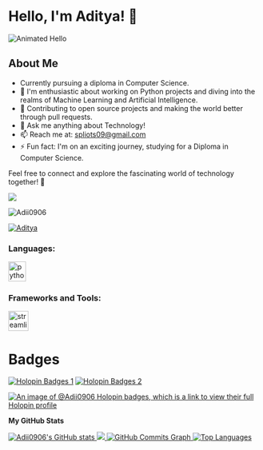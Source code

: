 # Hello, I'm Aditya! 👋

![Animated Hello](https://user-images.githubusercontent.com/18350557/176309783-0785949b-9127-417c-8b55-ab5a4333674e.gif)

## About Me

- Currently pursuing a diploma in Computer Science.
- 🌱 I'm enthusiastic about working on Python projects and diving into the realms of Machine Learning and Artificial Intelligence.
- 👯 Contributing to open source projects and making the world better through pull requests.
- 💬 Ask me anything about Technology!
- 📫 Reach me at: [spliots09@gmail.com](mailto:spliots09@gmail.com)
- ⚡ Fun fact: I'm on an exciting journey, studying for a Diploma in Computer Science.

Feel free to connect and explore the fascinating world of technology together! 🚀


<a href="https://www.github.com/Adii0906" target="_blank" rel="noreferrer">
  <img src="https://img.shields.io/github/followers/Adii0906?logo=github&style=for-the-badge&color=0891b2&labelColor=1c1917" />
</a>

<p align="left">
  <img src="https://komarev.com/ghpvc/?username=Adii0906&label=Profile%20views&color=0e75b6&style=flat" alt="Adii0906" />
</p>


<p align="left"> <a href="https://twitter.com/Aditya" target="blank"><img src="https://img.shields.io/twitter/follow/Aditya?logo=twitter&style=for-the-badge" alt="Aditya" /></a> </p>

<h3 align="left">Languages:</h3>
<p align="left">
  <a href="https://python.org/" target="_blank" rel="noreferrer">
    <img src="https://upload.wikimedia.org/wikipedia/commons/thumb/1/18/ISO_C%2B%2B_Logo.svg/800px-ISO_C%2B%2B_Logo.svg.png" alt="python" width="35" height="40"/>
  </a>
</p>


<h3 align="left">Frameworks and Tools:</h3>
<p align="left"> 
  <a href="https://www.streamlit.io/" target="_blank" rel="noreferrer"> 
    <img src="https://assets.website-files.com/5dc3b47dd69d3835ceffdae0/5e1f59f2824910cdec694be3_streamlit-logo-primary-col-dark%402x.png" alt="streamlit" width="40" height="40"/> 
  </a> 
</p>

# Badges 
[![Holopin Badges 1](https://assets.holopin.io/eyJidWNrZXQiOiJob2xvcGluLWFzc2V0cyIsImtleSI6ImFzc2V0cy9jbG15cWdyMGUwMjI1enV6amdxZmYwbmhsIiwiZWRpdHMiOnsicm90YXRlIjpudWxsfX0=)](https://www.holopin.io/@adii0906)
[![Holopin Badges 2](https://assets.holopin.io/eyJidWNrZXQiOiJob2xvcGluLWFzc2V0cyIsImtleSI6ImFzc2V0cy9jbG16MW5neWQwMjM3bTN6am50c2V6Yng2IiwiZWRpdHMiOnsicm90YXRlIjpudWxsfX0=)](https://www.holopin.io/@adii0906)

[![An image of @Adii0906 Holopin badges, which is a link to view their full Holopin profile](https://www.holopin.io/@adii0906#)](https://holopin.io/@adii0906)

<b>My GitHub Stats</b>

<a href="http://www.github.com/Adii0906">
  <img src="https://github-readme-stats.vercel.app/api?username=Adii0906&show_icons=true&count_private=true&title_color=22c55e&text_color=ffffff&icon_color=0891b2&bg_color=1c1917&hide_border=true&show_icons=true" alt="Adii0906's GitHub stats" />
</a>

<a href="http://www.github.com/Adii0906">
  <img src="https://github-readme-streak-stats.herokuapp.com/?user=Adii0906&stroke=ffffff&background=1c1917&ring=22c55e&fire=22c55e&currStreakNum=22c55e&currStreakLabel=ffffff&sideNums=ffffff&sideLabels=ffffff&dates=ffffff&hide_border=true" />
</a>

<a href="http://www.github.com/Adii0906">
  <img src="https://github-readme-activity-graph.cyclic.app/graph?username=Adii0906&bg_color=1c1917&color=ffffff&line=0891b2&point=ffffff&area_color=1c1917&area=true&hide_border=true&custom_title=GitHub%20Commits%20Graph" alt="GitHub Commits Graph" />
</a>

<a href="https://github.com/Adii0906" align="left">
  <img src="https://github-readme-stats.vercel.app/api/top-langs/?username=Adii0906&langs_count=10&title_color=22c55e&text_color=ffffff&icon_color=0891b2&bg_color=1c1917&hide_border=true&locale=en&custom_title=Top%20Languages" alt="Top Languages" />
</a>

